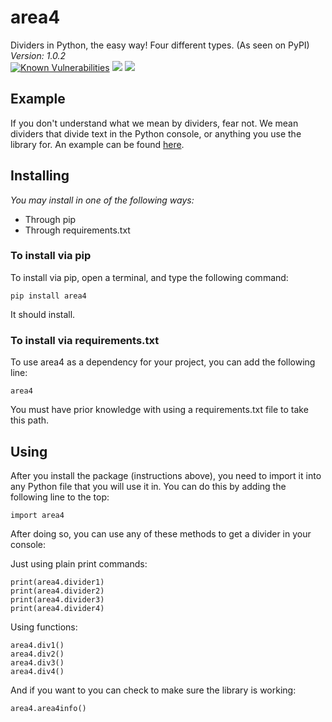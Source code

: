 # area4
Dividers in Python, the easy way!  Four different types.  (As seen on PyPI)  
*Version: 1.0.2*  
[![Known Vulnerabilities](https://snyk.io/test/github/RDIL/area4/badge.svg?targetFile=requirements.txt)](https://snyk.io/test/github/RDIL/area4?targetFile=requirements.txt) ![](https://img.shields.io/badge/license-MIT-orange.svg) [![](https://img.shields.io/badge/pypi-1.0.1-purple.svg)](https://pypi.org/project/area4)  

## Example  
If you don't understand what we mean by dividers, fear not.  We mean dividers that divide text in the Python console, or anything you use the library for.  An example can be found [here](https://repl.it/@jumbocakeyumyum/area4tests).  

## Installing  
*You may install in one of the following ways:*  
* Through pip  
* Through requirements.txt  

### To install via pip  
To install via pip, open a terminal, and type the following command:  
```  
pip install area4  
```  
It should install.  

### To install via requirements.txt  
To use area4 as a dependency for your project, you can add the following line:  
```  
area4  
```  
You must have prior knowledge with using a requirements.txt file to take this path.  

## Using  
After you install the package (instructions above), you need to import it into any Python file that you will use it in.  You can do this by adding the following line to the top:  
```  
import area4  
```  
After doing so, you can use any of these methods to get a divider in your console:  

Just using plain print commands:  
```  
print(area4.divider1)  
print(area4.divider2)  
print(area4.divider3)  
print(area4.divider4)  
```  
Using functions:  
```  
area4.div1()
area4.div2()
area4.div3()
area4.div4()
```  
And if you want to you can check to make sure the library is working:  
```  
area4.area4info()
```  
